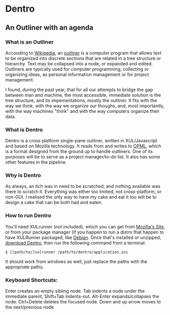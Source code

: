 # Dentro
## An Outliner with an agenda

### What is an Outliner
Accouding to [Wikipedia](http://wikipedia.org),
an [outliner](http://en.wikipedia.org/wiki/Outliner) is a computer
program that allows text to be organized into discrete sections
that are related in a tree structure or hierarchy.
Text may be collapsed into a node, or expanded and edited.
Outliners are typically used for computer programming, collecting or
organizing ideas,
as personal information management or for project management.

I found, during the past year, that for all our attempts to bridge the gap between man and machine,
the most accessible, immediate solution is the tree structure, and its impementations, mostly the outliner.
It fits with the way we think, with the way we organize our thoughs, and, most importantly,
with the way machines "think" and with the way computers organize their data.

### What is Dentro
Dentro is a cross platform single-pane outliner, written in XUL/Javascript and based on Mozilla technology.
It reads from and writes to [OPML](http://dev.opml.org/),
which is a format designed from the ground up to handle
outliners. One of its purposes will be to serve as a project manager/to-do
list.
It also has some other features in the pipeline.

### Why is Dentro
As always, an itch was in need to be scratched, and nothing available was
there to scratch it.
Everything was either too limited, not cross-platform, or non-GUI. I
realised the only way to have my cake and eat
it too will be to design a cake that can be both had and eaten.

### How to run Dentro
You'll need XULrunner (not included), which you can get from
[Mozilla's Site](https://developer.mozilla.org/en-US/docs/XULRunner), or
from your package manager (if you
happen to run a distro that happen to have XULRunner packaged, like [Debian](http://debian.org).
Once that's installed or unzipped, [download Dentro](https://github.com/erezschatz/dentro/zipball/master), 
then run the following command from a terminal:

	$ [/path/to/]xulrunner /path/to/dentro/application.ini

It should work from windows as well, just replace the paths with the appropriate paths.

### Keyboard Shortcuts:

Enter creates an empty sibling node.
Tab indents a node under the immediate parent, Shift+Tab indents-out.
Alt-Enter expands/collapses the node.
Ctrl+Delete deletes the focused node.
Down and up arrow moves to the next/previous node
